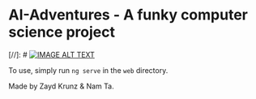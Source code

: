 # AI-Adventures - A funky computer science project

[//]: # [![IMAGE ALT TEXT](https://img.youtube.com/vi/YOUTUBE_VIDEO_ID_HERE/0.jpg)](https://www.youtube.com/watch?v=YOUTUBE_VIDEO_ID_HERE)

To use, simply run `ng serve` in the `web` directory.

Made by Zayd Krunz & Nam Ta.
